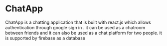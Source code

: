 # ChatApp
 ChatApp is a chatting application that is built with react.js which allows authentication through google sign in . it can be used as a chatroom between friends and it can also be used as a chat platform for two people. it is supported by firebase as a database
